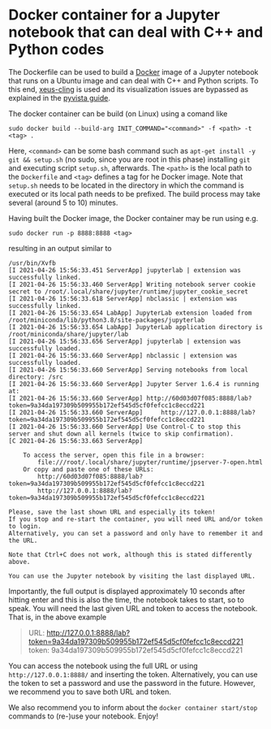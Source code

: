# Docker container for a Jupyter notebook that can deal with C++ and Python codes

The Dockerfile can be used to build a [Docker](https://www.docker.com/) image of a Jupyter notebook
that runs on a Ubuntu image and can deal with C++ and Python scripts. To this end, [xeus-cling](
https://github.com/jupyter-xeus/xeus-cling) is used and its visualization issues are bypassed as
explained in the [pyvista guide](https://docs.pyvista.org/getting-started/installation.html).

The docker container can be build (on Linux) using a comand like

    sudo docker build --build-arg INIT_COMMAND="<command>" -f <path> -t <tag> .

Here, `<command>` can be some bash command such as `apt-get install -y git && setup.sh` (no sudo,
since you are root in this phase) installing `git` and executing script `setup.sh`, afterwards. The
`<path>` is the local path to the `Dockerfile` and `<tag>` defines a tag for he Docker image. Note
that `setup.sh` needs to be located in the directory in which the command is executed or its local
path needs to be prefixed. The build process may take several (around 5 to 10) minutes.

Having built the Docker image, the Docker container may be run using e.g.

    sudo docker run -p 8888:8888 <tag>

resulting in an output similar to

````
/usr/bin/Xvfb
[I 2021-04-26 15:56:33.451 ServerApp] jupyterlab | extension was successfully linked.
[I 2021-04-26 15:56:33.460 ServerApp] Writing notebook server cookie secret to /root/.local/share/jupyter/runtime/jupyter_cookie_secret
[I 2021-04-26 15:56:33.618 ServerApp] nbclassic | extension was successfully linked.
[I 2021-04-26 15:56:33.654 LabApp] JupyterLab extension loaded from /root/miniconda/lib/python3.8/site-packages/jupyterlab
[I 2021-04-26 15:56:33.654 LabApp] JupyterLab application directory is /root/miniconda/share/jupyter/lab
[I 2021-04-26 15:56:33.656 ServerApp] jupyterlab | extension was successfully loaded.
[I 2021-04-26 15:56:33.660 ServerApp] nbclassic | extension was successfully loaded.
[I 2021-04-26 15:56:33.660 ServerApp] Serving notebooks from local directory: /src
[I 2021-04-26 15:56:33.660 ServerApp] Jupyter Server 1.6.4 is running at:
[I 2021-04-26 15:56:33.660 ServerApp] http://60d03d07f085:8888/lab?token=9a34da197309b509955b172ef545d5cf0fefcc1c8eccd221
[I 2021-04-26 15:56:33.660 ServerApp]     http://127.0.0.1:8888/lab?token=9a34da197309b509955b172ef545d5cf0fefcc1c8eccd221
[I 2021-04-26 15:56:33.660 ServerApp] Use Control-C to stop this server and shut down all kernels (twice to skip confirmation).
[C 2021-04-26 15:56:33.663 ServerApp]
    
    To access the server, open this file in a browser:
        file:///root/.local/share/jupyter/runtime/jpserver-7-open.html
    Or copy and paste one of these URLs:
        http://60d03d07f085:8888/lab?token=9a34da197309b509955b172ef545d5cf0fefcc1c8eccd221
        http://127.0.0.1:8888/lab?token=9a34da197309b509955b172ef545d5cf0fefcc1c8eccd221

Please, save the last shown URL and especially its token!
If you stop and re-start the container, you will need URL and/or token to login.
Alternatively, you can set a password and only have to remember it and the URL.

Note that Ctrl+C does not work, although this is stated differently above.

You can use the Jupyter notebook by visiting the last displayed URL.
````

Importantly, the full output is displayed approximately 10 seconds after hitting enter and this is
also the time, the notebook takes to start, so to speak. You will need the last given URL and token
to access the notebook. That is, in the above example

> URL: http://127.0.0.1:8888/lab?token=9a34da197309b509955b172ef545d5cf0fefcc1c8eccd221  
> token: 9a34da197309b509955b172ef545d5cf0fefcc1c8eccd221

You can access the notebook using the full URL or using `http://127.0.0.1:8888/` and inserting the
token. Alternatively, you can use the token to set a password and use the password in the future.
However, we recommend you to save both URL and token.

We also recommend you to inform about the `docker container start/stop` commands to (re-)use your
notebook. Enjoy!
